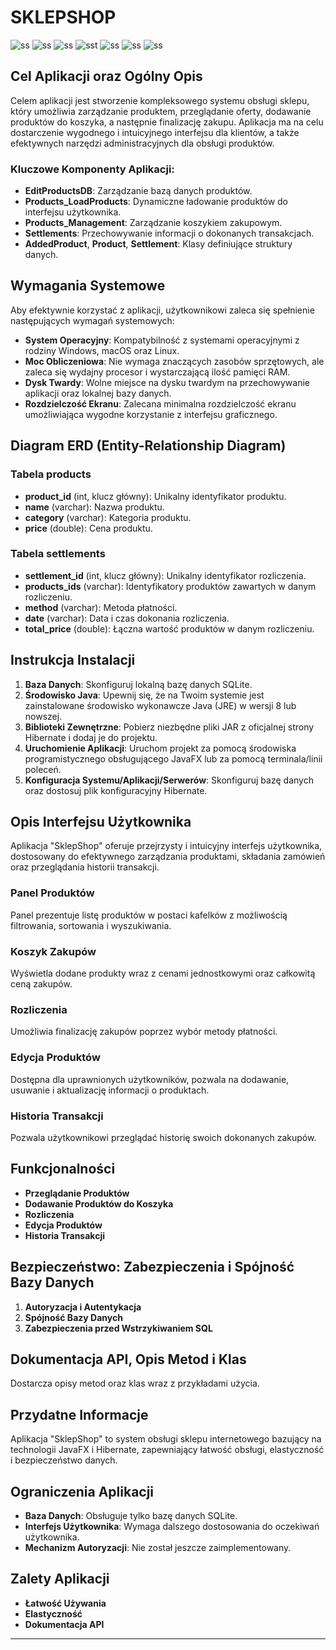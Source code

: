 

# SKLEPSHOP

![ss](Screenshot_1.png)
![ss](Screenshot_2.png)
![ss](Screenshot_3.png)
![sst](Screenshot_4.png)
![ss](Screenshot_5.png)
![ss](Screenshot_6.png)
![ss](Screenshot_7.png)


## Cel Aplikacji oraz Ogólny Opis

Celem aplikacji jest stworzenie kompleksowego systemu obsługi sklepu, który umożliwia zarządzanie produktem, przeglądanie oferty, dodawanie produktów do koszyka, a następnie finalizację zakupu. Aplikacja ma na celu dostarczenie wygodnego i intuicyjnego interfejsu dla klientów, a także efektywnych narzędzi administracyjnych dla obsługi produktów.

### Kluczowe Komponenty Aplikacji:

- **EditProductsDB**: Zarządzanie bazą danych produktów.
- **Products_LoadProducts**: Dynamiczne ładowanie produktów do interfejsu użytkownika.
- **Products_Management**: Zarządzanie koszykiem zakupowym.
- **Settlements**: Przechowywanie informacji o dokonanych transakcjach.
- **AddedProduct**, **Product**, **Settlement**: Klasy definiujące struktury danych.

## Wymagania Systemowe

Aby efektywnie korzystać z aplikacji, użytkownikowi zaleca się spełnienie następujących wymagań systemowych:

- **System Operacyjny**: Kompatybilność z systemami operacyjnymi z rodziny Windows, macOS oraz Linux.
- **Moc Obliczeniowa**: Nie wymaga znaczących zasobów sprzętowych, ale zaleca się wydajny procesor i wystarczającą ilość pamięci RAM.
- **Dysk Twardy**: Wolne miejsce na dysku twardym na przechowywanie aplikacji oraz lokalnej bazy danych.
- **Rozdzielczość Ekranu**: Zalecana minimalna rozdzielczość ekranu umożliwiająca wygodne korzystanie z interfejsu graficznego.

## Diagram ERD (Entity-Relationship Diagram)

### Tabela products

- **product_id** (int, klucz główny): Unikalny identyfikator produktu.
- **name** (varchar): Nazwa produktu.
- **category** (varchar): Kategoria produktu.
- **price** (double): Cena produktu.

### Tabela settlements

- **settlement_id** (int, klucz główny): Unikalny identyfikator rozliczenia.
- **products_ids** (varchar): Identyfikatory produktów zawartych w danym rozliczeniu.
- **method** (varchar): Metoda płatności.
- **date** (varchar): Data i czas dokonania rozliczenia.
- **total_price** (double): Łączna wartość produktów w danym rozliczeniu.

## Instrukcja Instalacji

1. **Baza Danych**: Skonfiguruj lokalną bazę danych SQLite.
2. **Środowisko Java**: Upewnij się, że na Twoim systemie jest zainstalowane środowisko wykonawcze Java (JRE) w wersji 8 lub nowszej.
3. **Biblioteki Zewnętrzne**: Pobierz niezbędne pliki JAR z oficjalnej strony Hibernate i dodaj je do projektu.
4. **Uruchomienie Aplikacji**: Uruchom projekt za pomocą środowiska programistycznego obsługującego JavaFX lub za pomocą terminala/linii poleceń.
5. **Konfiguracja Systemu/Aplikacji/Serwerów**: Skonfiguruj bazę danych oraz dostosuj plik konfiguracyjny Hibernate.

## Opis Interfejsu Użytkownika

Aplikacja "SklepShop" oferuje przejrzysty i intuicyjny interfejs użytkownika, dostosowany do efektywnego zarządzania produktami, składania zamówień oraz przeglądania historii transakcji.

### Panel Produktów

Panel prezentuje listę produktów w postaci kafelków z możliwością filtrowania, sortowania i wyszukiwania.

### Koszyk Zakupów

Wyświetla dodane produkty wraz z cenami jednostkowymi oraz całkowitą ceną zakupów.

### Rozliczenia

Umożliwia finalizację zakupów poprzez wybór metody płatności.

### Edycja Produktów

Dostępna dla uprawnionych użytkowników, pozwala na dodawanie, usuwanie i aktualizację informacji o produktach.

### Historia Transakcji

Pozwala użytkownikowi przeglądać historię swoich dokonanych zakupów.

## Funkcjonalności

- **Przeglądanie Produktów**
- **Dodawanie Produktów do Koszyka**
- **Rozliczenia**
- **Edycja Produktów**
- **Historia Transakcji**

## Bezpieczeństwo: Zabezpieczenia i Spójność Bazy Danych

1. **Autoryzacja i Autentykacja**
2. **Spójność Bazy Danych**
3. **Zabezpieczenia przed Wstrzykiwaniem SQL**

## Dokumentacja API, Opis Metod i Klas

Dostarcza opisy metod oraz klas wraz z przykładami użycia.

## Przydatne Informacje

Aplikacja "SklepShop" to system obsługi sklepu internetowego bazujący na technologii JavaFX i Hibernate, zapewniający łatwość obsługi, elastyczność i bezpieczeństwo danych.

## Ograniczenia Aplikacji

- **Baza Danych**: Obsługuje tylko bazę danych SQLite.
- **Interfejs Użytkownika**: Wymaga dalszego dostosowania do oczekiwań użytkownika.
- **Mechanizm Autoryzacji**: Nie został jeszcze zaimplementowany.

## Zalety Aplikacji

- **Łatwość Używania**
- **Elastyczność**
- **Dokumentacja API**

---
